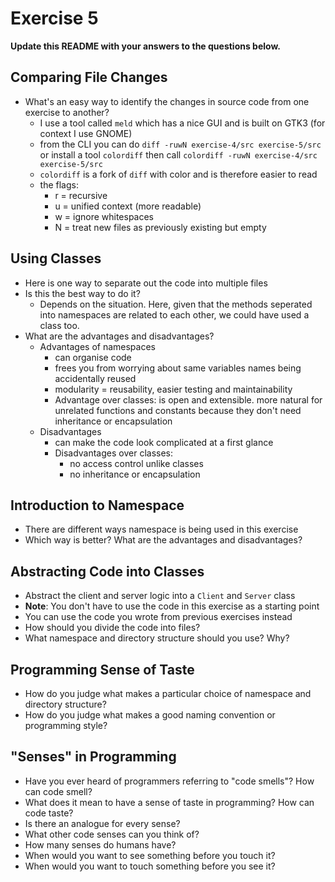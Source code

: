 # Exercise 5

**Update this README with your answers to the questions below.**

## Comparing File Changes

- What's an easy way to identify the changes in source code from one exercise
  to another?
  - I use a tool called `meld` which has a nice GUI and is built on GTK3 (for context I use GNOME)
  - from the CLI you can do `diff -ruwN exercise-4/src exercise-5/src` or install a tool `colordiff` then call `colordiff -ruwN exercise-4/src exercise-5/src`    
  - `colordiff` is a fork of `diff` with color and is therefore easier to read
  - the flags:
    - r = recursive
    - u = unified context (more readable)
    - w = ignore whitespaces
    - N = treat new files as previously existing but empty
## Using Classes

- Here is one way to separate out the code into multiple files
- Is this the best way to do it? 
  - Depends on the situation. Here, given that the methods seperated into namespaces are related to each other, we could have used a class too.
- What are the advantages and disadvantages?
  - Advantages of namespaces
    - can organise code
    - frees you from worrying about same variables names being accidentally reused
    - modularity = reusability, easier testing and maintainability
    - Advantage over classes: is open and extensible. more natural for unrelated functions and constants because they don't need inheritance or encapsulation
  - Disadvantages
    - can make the code look complicated at a first glance
    - Disadvantages over classes:
      - no access control unlike classes
      - no inheritance or encapsulation


## Introduction to Namespace

- There are different ways namespace is being used in this exercise
- Which way is better? What are the advantages and disadvantages?

## Abstracting Code into Classes

- Abstract the client and server logic into a `Client` and `Server` class
- **Note**: You don't have to use the code in this exercise as a starting point
- You can use the code you wrote from previous exercises instead
- How should you divide the code into files?
- What namespace and directory structure should you use? Why?

## Programming Sense of Taste

- How do you judge what makes a particular choice of namespace and directory
  structure? 
- How do you judge what makes a good naming convention or programming style?

## "Senses" in Programming

- Have you ever heard of programmers referring to "code smells"? How can code
  smell?
- What does it mean to have a sense of taste in programming? How can code
  taste?
- Is there an analogue for every sense?
- What other code senses can you think of?
- How many senses do humans have?
- When would you want to see something before you touch it?
- When would you want to touch something before you see it?